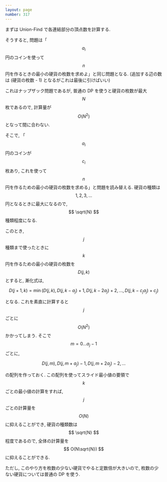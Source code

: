 ```yaml
---
layout: page
number: 317
---
```

まずは Union-Find で各連結部分の頂点数を計算する.

そうすると, 問題は「$$ a_i $$ 円のコインを使って $$ n $$ 円を作るときの最小の硬貨の枚数を求めよ」と同じ問題となる. (追加する辺の数は (硬貨の枚数 - 1) となるがこれは最後に引けばいい)

これはナップザック問題であるが, 普通の DP を使うと硬貨の枚数が最大 $$ N $$ 枚であるので, 計算量が $$ O(N^2) $$ となって間に合わない.

そこで, 「$$ a_i $$ 円のコインが $$ c_i $$ 枚あり, これを使って $$ n $$ 円を作るための最小の硬貨の枚数を求める」と問題を読み替える. 硬貨の種類は $$ 1,2,3, \dots $$ 円となるときに最大になるので, $$ \sqrt{N} $$ 種類程度になる.

このとき, $$ j $$ 種類まで使ったときに $$ k $$ 円を作るための最小の硬貨の枚数を $$ D(j, k) $$ とすると, 漸化式は,

$$
D(j+1, k) = \min(D(j, k), D(j, k-a_j) + 1, D(j, k-2a_j) + 2, \dots, D(j, k-c_ja_j) + c_j)
$$

となる. これを素直に計算すると $$ j $$ ごとに $$ O(N^2) $$ かかってしまう. そこで $$ m = 0 \dots a_j-1 $$ ごとに,

$$
{ D(j, m), D(j, m+a_j) - 1, D(j, m+2a_j) - 2, \dots }
$$

の配列を作っておく. この配列を使ってスライド最小値の要領で $$ k $$ ごとの最小値の計算をすれば, $$ j $$ ごとの計算量を $$ O(N) $$ に抑えることができ, 硬貨の種類数は $$ \sqrt{N} $$ 程度であるので, 全体の計算量を $$ O(N\sqrt{N}) $$ に抑えることができる.

ただし, このやり方を枚数の少ない硬貨でやると定数倍が大きいので, 枚数の少ない硬貨については普通の DP を使う.
